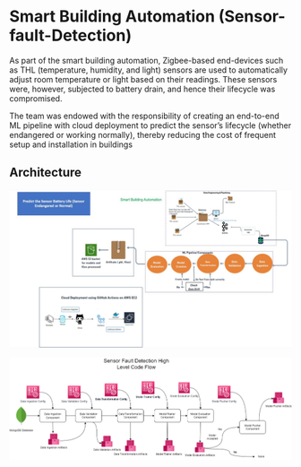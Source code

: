 # Smart Building Automation (Sensor-fault-Detection)
As part of the smart building automation, Zigbee-based end-devices such as THL (temperature, humidity, and light) sensors are used to automatically adjust room temperature or light based on their readings. These sensors were, however, subjected to battery drain, and hence their lifecycle was compromised. 

The team was endowed with the responsibility of creating an end-to-end ML pipeline with cloud deployment to predict the sensor’s lifecycle (whether endangered or working normally), thereby reducing the cost of frequent setup and installation in buildings


## Architecture
![Architecture](/Images/Architecture.jpg)


![ML_Training_Pipeline](/Images/ML_Training_Pipeline.png)